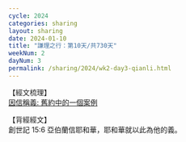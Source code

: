 ```yaml
---
cycle: 2024
categories: sharing
layout: sharing
date: 2024-01-10
title: "謙理之行：第10天/共730天"
weekNum: 2
dayNum: 3
permalink: /sharing/2024/wk2-day3-qianli.html
---
```

【經文梳理】  
[因信稱義: 舊約中的一個案例](https://youtu.be/N1-ylVLcTYA)

【背經經文】  
創世記 15:6 亞伯蘭信耶和華，耶和華就以此為他的義。
